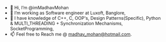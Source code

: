 - 👋 Hi, I’m @imMadhavMohan
- 👀 I’m working as Software engineer at Luxoft, Banglore,
- 🌱 I have knowledge of C++, C, OOP's, Design Patterns(Specific), Python & MULTI_THREADING + Synchronization Mechanisms,            SocketProgramming,
- 📫 Feel free to Reach me @ madhav_mohan@hotmail.com.


